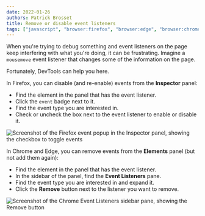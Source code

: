 ```yaml
---
date: 2022-01-26
authors: Patrick Brosset
title: Remove or disable event listeners
tags: ["javascript", "browser:firefox", "browser:edge", "browser:chrome"]
---
```

When you're trying to debug something and event listeners on the page keep interfering with what you're doing, it can be frustrating.
Imagine a `mousemove` event listener that changes some of the information on the page.

Fortunately, DevTools can help you here.

In Firefox, you can disable (and re-enable) events from the **Inspector** panel:

* Find the element in the panel that has the event listener.
* Click the `event` badge next to it.
* Find the event type you are interested in.
* Check or uncheck the box next to the event listener to enable or disable it.

![Screenshot of the Firefox event popup in the Inspector panel, showing the checkbox to toggle events](/assets/img/disable-event-listeners-firefox.png)

In Chrome and Edge, you can remove events from the **Elements** panel (but not add them again):

* Find the element in the panel that has the event listener.
* In the sidebar of the panel, find the **Event Listeners** pane.
* Find the event type you are interested in and expand it.
* Click the **Remove** button next to the listener you want to remove.

![Screenshot of the Chrome Event Listeners sidebar pane, showing the Remove button](/assets/img/disable-event-listeners-chrome.png)
